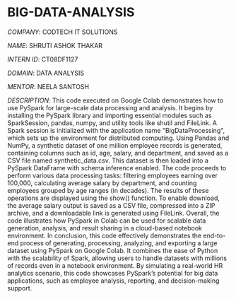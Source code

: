 # BIG-DATA-ANALYSIS

*COMPANY*: CODTECH IT SOLUTIONS

*NAME*: SHRUTI ASHOK THAKAR

*INTERN ID*: CT08DF1127

*DOMAIN*: DATA ANALYSIS

*MENTOR*: NEELA SANTOSH

*DESCRIPTION*: This code executed on Google Colab demonstrates how to use PySpark for large-scale data processing and analysis. It begins by installing the PySpark library and importing essential modules such as SparkSession, pandas, numpy, and utility tools like shutil and FileLink. A Spark session is initialized with the application name "BigDataProcessing", which sets up the environment for distributed computing. Using Pandas and NumPy, a synthetic dataset of one million employee records is generated, containing columns such as id, age, salary, and department, and saved as a CSV file named synthetic_data.csv. This dataset is then loaded into a PySpark DataFrame with schema inference enabled. The code proceeds to perform various data processing tasks: filtering employees earning over 100,000, calculating average salary by department, and counting employees grouped by age ranges (in decades). The results of these operations are displayed using the show() function. To enable download, the average salary output is saved as a CSV file, compressed into a ZIP archive, and a downloadable link is generated using FileLink. Overall, the code illustrates how PySpark in Colab can be used for scalable data generation, analysis, and result sharing in a cloud-based notebook environment.
In conclusion, this code effectively demonstrates the end-to-end process of generating, processing, analyzing, and exporting a large dataset using PySpark on Google Colab. It combines the ease of Python with the scalability of Spark, allowing users to handle datasets with millions of records even in a notebook environment. By simulating a real-world HR analytics scenario, this code showcases PySpark’s potential for big data applications, such as employee analysis, reporting, and decision-making support.
